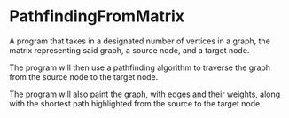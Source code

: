 # PathfindingFromMatrix

A program that takes in a designated number of vertices in a graph, the matrix representing said graph, a source node, and a target node. 

The program will then use a pathfinding algorithm to traverse the graph from the source node to the target node.

The program will also paint the graph, with edges and their weights, along with the shortest path highlighted from the source to the target node.
